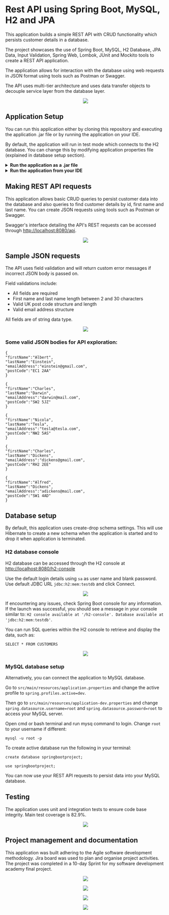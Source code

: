 # Rest API using Spring Boot, MySQL, H2 and JPA

This application builds a simple REST API with CRUD functionality which persists customer details in a database.

The project showcases the use of Spring Boot, MySQL, H2 Database, JPA Data, Input Validation, Spring Web, Lombok, JUnit and Mockito tools to create a REST API application.

The application allows for interaction with the database using web requests in JSON format using tools such as Postman or Swagger.

The API uses multi-tier architecture and uses data transfer objects to decouple service layer from the database layer.

<p align="center">
<img src=https://i.postimg.cc/g2QZ8HV1/ERD-and-flow-drawio.png>
</p>

## Application Setup

You can run this application either by cloning this repository and executing the application .jar file or by running the application on your IDE.

By default, the application will run in test mode which connects to the H2 database. You can change this by modifying application properties file (explained in database setup section).

<details>
<summary><b>Run the application as a .jar file</b></summary>

Download the .zip archive of the project files

Open SpringBootProject-0.0.1-SNAPSHOT.jar file from the root directory. Open cmd or bash terminal and run jps command to see if the application is running:

```
jps
```

To exit the application, run jps command in terminal again:

```
jps
```

Check the running application's ID and run taskkill command with the ID:

```
taskkill -f /PID <Application ID here>
```

This will terminate the application.
</details>

<details>
<summary><b>Run the application from your IDE</b></summary>

Clone the application:

```
git clone https://github.com/dovydasglb/SpringBootAPI.git
```

Open a bash terminal in project folder and run:

```
mvn spring-boot:run
```

By default this will run the application on <http://localhost:8080>.

</details>

## Making REST API requests

This application allows basic CRUD queries to persist customer data into the database and also queries to find customer details by id, first name and last name. You can create JSON requests using tools such as Postman or Swagger.

Swagger's interface detailing the API's REST requests can be accessed through <http://localhost:8080/api>.

<p align="center">
<img src=https://i.postimg.cc/855DPd2n/Opera-Snapshot-2022-03-15-162952-localhost.png>
</p>

## Sample JSON requests

The API uses field validation and will return custom error messages if incorrect JSON body is passed on.

Field validations include:

+ All fields are required
+ First name and last name length between 2 and 30 characters
+ Valid UK post code structure and length
+ Valid email address structure

All fields are of string data type.

<p align="center">
<img src=https://i.postimg.cc/W4HhqQKM/Postman.jpg>
</p>

### Some valid JSON bodies for API exploration:

```
{
"firstName":"Albert",
"lastName":"Einstein",
"emailAddress":"einstein@gmail.com",
"postCode":"EC1 2AA"
}
```

```
{
"firstName":"Charles",
"lastName":"Darwin",
"emailAddress":"darwin@mail.com",
"postCode":"SW2 5JZ"
}
```

```
{
"firstName":"Nicola",
"lastName":"Tesla",
"emailAddress":"tesla@tesla.com",
"postCode":"NW2 5AS"
}
```

```
{
"firstName":"Charles",
"lastName":"Dickens",
"emailAddress":"dickens@gmail.com",
"postCode":"RH2 2EE"
}
```

```
{
"firstName":"Alfred",
"lastName":"Dickens",
"emailAddress":"adickens@mail.com",
"postCode":"SW1 4AD"
}
```

## Database setup

By default, this application uses create-drop schema settings. This will use Hibernate to create a new schema when the application is started and to drop it when application is terminated.

### H2 database console

H2 database can be accessed through the H2 console at <http://localhost:8080/h2-console>

Use the default login details using `sa` as user name and blank password. Use default JDBC URL `jdbc:h2:mem:testdb` and click Connect.

<p align="center">
<img src=https://i.postimg.cc/0j8DW5HS/Opera-Snapshot-2022-03-16-105252-localhost.png>
</p>

If encountering any issues, check Spring Boot console for any information. If the launch was successful, you should see a message in your console similar to: `H2 console available at '/h2-console'. Database available at 'jdbc:h2:mem:testdb'`.

You can run SQL queries within the H2 console to retrieve and display the data, such as:
 ```
 SELECT * FROM CUSTOMERS
 ```

<p align="center">
<img src=https://i.postimg.cc/Ss4MRN4P/Opera-Snapshot-2022-03-16-105221-localhost.png>
</p>

### MySQL database setup

Alternatively, you can connect the application to MySQL database.

Go to `src/main/resources/application.properties` and change the active profile to `spring.profiles.active=dev`.

Then go to `src/main/resources/application-dev.properties` and change `spring.datasource.username=root` and `spring.datasource.password=root` to access your MySQL server.

Open cmd or bash terminal and run mysq command to login. Change `root` to your username if different:

```
mysql -u root -p
```

To create active database run the following in your terminal:

```
create database springbootproject;
```

```
use springbootproject;
```

You can now use your REST API requests to persist data into your MySQL database.

## Testing

The application uses unit and integration tests to ensure code base integrity. Main test coverage is 82.9%.

<p align="center">
<img src=https://i.postimg.cc/d3HTtbJZ/Tests.jpg>
</p>

## Project management and documentation

This application was built adhering to the Agile software development methodology. Jira board was used to plan and organise project activities. The project was completed in a 10-day Sprint for my software development academy final project.

<p align="center">
<img src=https://i.postimg.cc/VsFKygbj/Opera-Snapshot-2022-03-16-120621-dovydasgulbinas-atlassian-net.png>
</p>

<p align="center">
<img src=https://i.postimg.cc/d1YjpZsH/Opera-Snapshot-2022-03-16-120648-dovydasgulbinas-atlassian-net.png>
</p>

<p align="center">
<img src=https://i.postimg.cc/fysbXX7N/Riskassessment.jpg>
</p>

<p align="center">
<img src=https://i.postimg.cc/XNxWxT4F/Riskmatrix.jpg>
</p>